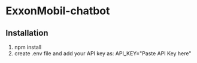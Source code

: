 # ExxonMobil-chatbot
## Installation
1. npm install
2. create .env file and add your API key as:
     API_KEY="Paste API Key here"
